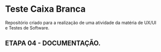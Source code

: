 # Teste Caixa Branca
Repositório criado para a realização de uma atividade da matéria de UX/UI e Testes de Software.

## ETAPA 04 - DOCUMENTAÇÃO.